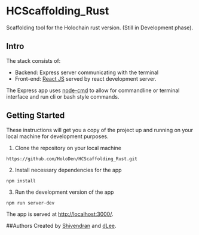 # HCScaffolding_Rust
Scaffolding tool for the Holochain rust version. (Still in Development phase).

## Intro

The stack consists of: 
- Backend: Express server communicating with the terminal
- Front-end: [React JS](https://reactjs.org/) served by react development server.

The Express app uses [node-cmd](https://www.npmjs.com/package/node-cmd) to allow for commandline or terminal interface and run cli or bash style commands.

## Getting Started

These instructions will get you a copy of the project up and running on your local machine for development purposes.

1. Clone the repository on your local machine

```
https://github.com/HoloDen/HCScaffolding_Rust.git
```

2. Install necessary dependencies for the app

```
npm install
```

3. Run the development version of the app

```
npm run server-dev
```
The app is served at [http://localhost:3000/](http://localhost:3000).

##Authors
Created by [Shivendran](https://github.com/tdshivendran) and [dLee](https://github.com/dlee67).

